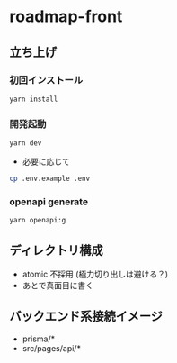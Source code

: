 # roadmap-front

## 立ち上げ

### 初回インストール

```bash
yarn install
```

### 開発起動

```bash
yarn dev
```

- 必要に応じて

```bash
cp .env.example .env
```

### openapi generate

```bash
yarn openapi:g
```

## ディレクトリ構成

- atomic 不採用 (極力切り出しは避ける？)
- あとで真面目に書く

## バックエンド系接続イメージ

- prisma/\*
- src/pages/api/\*
